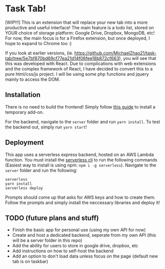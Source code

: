 # Task Tab!

[WIP!!!] This is an extension that will replace your new tab into a more productive and useful interface! The main feature is a todo list, stored on YOUR choice of storage platform: Google Drive, Dropbox, MongoDB, etc! For now, the main focus is for a Firefox extension, but once deployed, I hope to expand to Chrome too :)

If you look at earlier versions, (ie. https://github.com/MichaelZhao21/task-tab/tree/5e7bf870bd69cf77ea21d14f06fee18b872cf663), you will see that this was developed with React. Due to complications with web extensions and the complex framework of React, I have decided to convert this to a pure html/css/js project. I will be using some php functions and jquery mainly to access the DOM.

## Installation

There is no need to build the frontend! Simply follow [this guide](https://extensionworkshop.com/documentation/develop/temporary-installation-in-firefox/) to install a temporary add-on.

For the backend, navigate to the `server` folder and run `yarn install`. To test the backend out, simply run `yarn start`!

## Deployment

This app uses a serverless express backend, hosted on an AWS Lambda function. You must install the [serverless cli](https://www.serverless.com/framework/docs/getting-started/) to run the following commands (Easiest way to install is using npm: `npm i -g serverless`). Navigate to the `server` folder and run the following:

```
serverless
yarn install
serverless deploy
```

Prompts should come up that asks for AWS keys and how to create them. Follow the prompts and simply install the neccessary libraries and deploy it!

## TODO (future plans and stuff)

* Finish the basic app for personal use (using my own API for now)
* Create and host a dedicated backend, seperate from my own API (this will be a server folder in this repo)
* Add the ability for users to store in google drive, dropbox, etc
* Add instructions on how to self-host the backend
* Add an option to don't load data unless focus on the page (default new tab is on taskbar)
